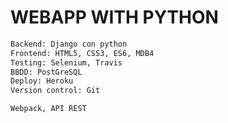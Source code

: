 # WEBAPP WITH PYTHON

```sh
Backend: Django con python
Frontend: HTML5, CSS3, ES6, MDB4
Testing: Selenium, Travis 
BBDD: PostGreSQL
Deploy: Heroku
Version control: Git

Webpack, API REST
```

